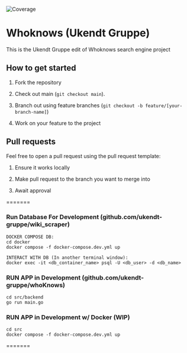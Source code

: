 ![Coverage](https://img.shields.io/endpoint?url=https://gist.githubusercontent.com/svdf18/44e7725b61d78d612fa0ee53b3437c78/raw/go-coverage.json)

# Whoknows (Ukendt Gruppe)

This is the Ukendt Gruppe edit of Whoknows search engine project

## How to get started

1. Fork the repository

2. Check out main (`git checkout main`).

4. Branch out using feature branches (`git checkout -b feature/[your-branch-name]`) 

5. Work on your feature to the project


## Pull requests

Feel free to open a pull request using the pull request template:

1. Ensure it works locally 

2. Make pull request to the branch you want to merge into

3. Await approval

=======

### Run Database For Development (github.com/ukendt-gruppe/wiki_scraper)
```
DOCKER COMPOSE DB:
cd docker
docker compose -f docker-compose.dev.yml up

INTERACT WITH DB (In another terminal window):
docker exec -it <db_container_name> psql -U <db_user> -d <db_name>
```

### RUN APP in Development (github.com/ukendt-gruppe/whoKnows)
```
cd src/backend
go run main.go
```

### RUN APP in Development w/ Docker (WIP)
```
cd src
docker compose -f docker-compose.dev.yml up
```
=======


